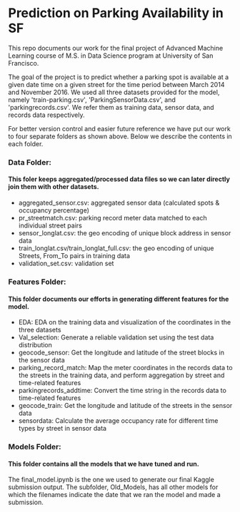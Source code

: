 # Prediction on Parking Availability in SF

This repo documents our work for the final project of Advanced Machine Learning course of M.S. in Data Science program at University of San Francisco. 

The goal of the project is to predict whether a parking spot is available at a given date time on a given street for the time period between March 2014 and November 2016. We used all three datasets provided for the model, namely 'train-parking.csv', 'ParkingSensorData.csv', and 'parkingrecords.csv'. We refer them as training data, sensor data, and records data respectively.

For better version control and easier future reference we have put our work to four separate folders as shown above. Below we describe the contents in each folder.

### Data Folder:
#### This foler keeps aggregated/processed data files so we can later directly join them with other datasets.
- aggregated_sensor.csv: aggregated sensor data (calculated spots & occupancy percentage)
- pr_streetmatch.csv: parking record meter data matched to each individual street pairs
- sensor_longlat.csv: the geo encoding of unique block address in sensor data
- train_longlat.csv/train_longlat_full.csv: the geo encoding of unique Streets, From_To pairs in training data 
- validation_set.csv: validation set

### Features Folder:
#### This folder documents our efforts in generating different features for the model.
- EDA: EDA on the training data and visualization of the coordinates in the three datasets
- Val_selection: Generate a reliable validation set using the test data distribution
- geocode_sensor: Get the longitude and latitude of the street blocks in the sensor data
- parking_record_match: Map the meter coordinates in the records data to the streets in the training data, and perform aggregation by street and time-related features
- parkingrecords_addtime: Convert the time string in the records data to time-related features
- geocode_train:  Get the longitude and latitude of the streets in the sensor data
- sensordata: Calculate the average occupancy rate for different time types by street in sensor data

### Models Folder:
#### This folder contains all the models that we have tuned and run.
The final_model.ipynb is the one we used to generate our final Kaggle submission output. The subfolder, Old_Models,  has all other models for which the filenames indicate the date that we ran the model and made a submission. 
